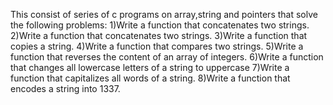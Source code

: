 This consist of series of c programs on array,string and pointers that solve the following problems: 1)Write a function that concatenates two strings. 2)Write a function that concatenates two strings. 3)Write a function that copies a string. 4)Write a function that compares two strings. 5)Write a function that reverses the content of an array of integers. 6)Write a function that changes all lowercase letters of a string to uppercase 7)Write a function that capitalizes all words of a string. 8)Write a function that encodes a string into 1337.
